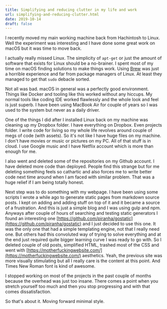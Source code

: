```yaml
---
title: Simplifying and reducing clutter in my life and work
url: simplifying-and-reducing-clutter.html
date: 2019-10-14
draft: false
---
```


I recently moved my main working machine back from Hachintosh to Linux. Well the experiment was interesting and I have done some great work on macOS but it was time to move back.

I actually really missed Linux. The simplicity of `apt-get` or just the amount of software that exists for Linux should be a no-brainer. I spent most of my time on macOS finding solutions to make things work. Using [Brew](https://brew.sh/) was just a horrible experience and far from package managers of Linux. At least they managed to get that `sudo` debacle sorted.

Not all was bad. macOS in general was a perfectly good environment. Things like Docker and tooling like this worked without any hiccups. My normal tools like coding IDE worked flawlessly and the whole look and feel is just superb. I have been using MacBook Air for couple of years so I was used to the system but never as a daily driver.

One of the things I did after I installed Linux back on my machine was cleaning up my Dropbox folder. I have everything on Dropbox. Even projects folder. I write code for living so my whole life revolves around couple of megs of code (with assets). So it's not like I have huge files on my machine. I don't have movies or music or pictures on my PC. All of that stuff is in cloud. I use Google music and I have Netflix account which is more than enough for me.

I also went and deleted some of the repositories on my Github account. I have deleted more code than deployed. People find this strange but for me deleting something feels so cathartic and also forces me to write better code next time around when I am faced with similar problem. That was a huge relief if I am being totally honest.

Next step was to do something with my webpage. I have been using some scripts I wrote a while ago to generate static pages from markdown source posts. I kept on adding and adding stuff on top of it and it became a source of a frustration. And this is just a simple blog and I was using gulp and npm. Anyways after couple of hours of searching and testing static generators I found an interesting one [https://github.com/piranha/gostatic](https://github.com/piranha/gostatic) and I just decided to use this one. It was the only one that had a simple templating engine, not that I really need one. But others had this convoluted way of trying to solve everything and at the end just required quite bigger learning curve I was ready to go with. So I deleted couple of old posts, simplified HTML, trashed most of the CSS and went with [https://motherfuckingwebsite.com/](https://motherfuckingwebsite.com/) aesthetics. Yeah, the previous site was more visually stimulating but all I really care is the content at this point. And Times New Roman font is kind of awesome.

I stopped working on most of the projects in the past couple of months because the overhead was just too insane. There comes a point when you stretch yourself too much and then you stop progressing and with that comes dissatisfaction.

So that's about it. Moving forward minimal style.
